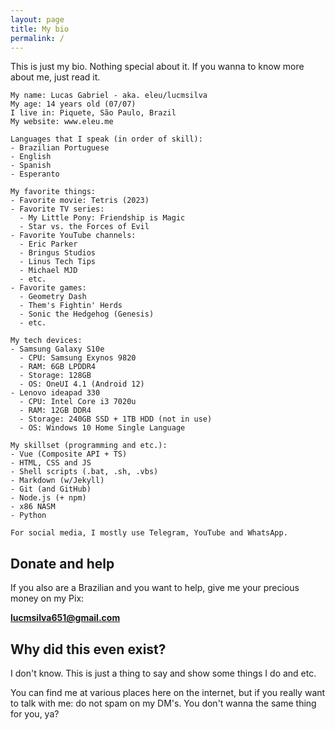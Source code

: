 ```yaml
---
layout: page
title: My bio
permalink: /
---
```

This is just my bio. Nothing special about it. If you wanna to know more about me, just read it.
```
My name: Lucas Gabriel - aka. eleu/lucmsilva
My age: 14 years old (07/07)
I live in: Piquete, São Paulo, Brazil
My website: www.eleu.me

Languages that I speak (in order of skill):
- Brazilian Portuguese
- English
- Spanish
- Esperanto
 
My favorite things:
- Favorite movie: Tetris (2023)
- Favorite TV series:
  - My Little Pony: Friendship is Magic
  - Star vs. the Forces of Evil
- Favorite YouTube channels:
  - Eric Parker
  - Bringus Studios
  - Linus Tech Tips
  - Michael MJD
  - etc.
- Favorite games:
  - Geometry Dash
  - Them's Fightin' Herds
  - Sonic the Hedgehog (Genesis)
  - etc.

My tech devices:
- Samsung Galaxy S10e
  - CPU: Samsung Exynos 9820
  - RAM: 6GB LPDDR4
  - Storage: 128GB
  - OS: OneUI 4.1 (Android 12)
- Lenovo ideapad 330
  - CPU: Intel Core i3 7020u
  - RAM: 12GB DDR4
  - Storage: 240GB SSD + 1TB HDD (not in use)
  - OS: Windows 10 Home Single Language

My skillset (programming and etc.):
- Vue (Composite API + TS)
- HTML, CSS and JS
- Shell scripts (.bat, .sh, .vbs)
- Markdown (w/Jekyll)
- Git (and GitHub)
- Node.js (+ npm)
- x86 NASM
- Python

For social media, I mostly use Telegram, YouTube and WhatsApp.
```
## Donate and help
If you also are a Brazilian and you want to help, give me your precious money on my Pix:

**lucmsilva651@gmail.com**

## Why did this even exist?
I don't know. This is just a thing to say and show some things I do and etc.

You can find me at various places here on the internet, but if you really want to talk with me: do not spam on my DM's. You don't wanna the same thing for you, ya?
